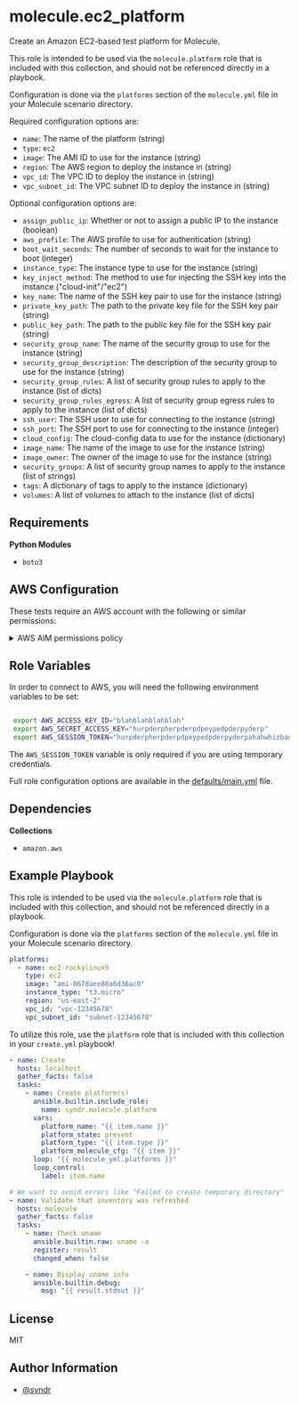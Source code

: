 molecule.ec2_platform
=========

Create an Amazon EC2-based test platform for Molecule.

This role is intended to be used via the `molecule.platform` role that is included with this collection, and should not be referenced directly in a playbook.

Configuration is done via the `platforms` section of the `molecule.yml` file in your Molecule scenario directory.

Required configuration options are:

- `name`: The name of the platform (string)
- `type`: `ec2`
- `image`: The AMI ID to use for the instance (string)
- `region`: The AWS region to deploy the instance in (string)
- `vpc_id`: The VPC ID to deploy the instance in (string)
- `vpc_subnet_id`: The VPC subnet ID to deploy the instance in (string)

Optional configuration options are:

- `assign_public_ip`: Whether or not to assign a public IP to the instance (boolean)
- `aws_profile`: The AWS profile to use for authentication (string)
- `boot_wait_seconds`: The number of seconds to wait for the instance to boot (integer)
- `instance_type`: The instance type to use for the instance (string)
- `key_inject_method`: The method to use for injecting the SSH key into the instance ("cloud-init"/"ec2")
- `key_name`: The name of the SSH key pair to use for the instance (string)
- `private_key_path`: The path to the private key file for the SSH key pair (string)
- `public_key_path`: The path to the public key file for the SSH key pair (string)
- `security_group_name`: The name of the security group to use for the instance (string)
- `security_group_description`: The description of the security group to use for the instance (string)
- `security_group_rules`: A list of security group rules to apply to the instance (list of dicts)
- `security_group_rules_egress`: A list of security group egress rules to apply to the instance (list of dicts)
- `ssh_user`: The SSH user to use for connecting to the instance (string)
- `ssh_port`: The SSH port to use for connecting to the instance (integer)
- `cloud_config`: The cloud-config data to use for the instance (dictionary)
- `image_name`: The name of the image to use for the instance (string)
- `image_owner`: The owner of the image to use for the instance (string)
- `security_groups`: A list of security group names to apply to the instance (list of strings)
- `tags`: A dictionary of tags to apply to the instance (dictionary)
- `volumes`: A list of volumes to attach to the instance (list of dicts)

Requirements
------------

**Python Modules**
- `boto3`

## AWS Configuration

These tests require an AWS account with the following or similar permissions:

<details>
<summary>AWS AIM permissions policy</summary>

```json
{
    "Version": "2012-10-17",
    "Statement": [
        {
            "Effect": "Allow",
            "Action": [
                "ec2:RunInstances",
                "ec2:DescribeInstances",
                "ec2:DescribeInstanceStatus",
                "ec2:DescribeSubnets",
                "ec2:CreateSecurityGroup",
                "ec2:DescribeSecurityGroups",
                "ec2:CreateTags",
                "ec2:DescribeTags"
            ],
            "Resource": "*"
        },
        {
            "Effect": "Allow",
            "Action": [
                "ec2:TerminateInstances",
                "ec2:StopInstances",
                "ec2:StartInstances",
                "ec2:RebootInstances",
                "ec2:DescribeInstanceAttribute",
                "ec2:ModifyInstanceAttribute"
            ],
            "Resource": "arn:aws:ec2:*:*:instance/*",
            "Condition": {
                "StringLike": {
                    "ec2:ResourceTag/Name": "molecule*"
                }
            }
        },
        {
            "Effect": "Allow",
            "Action": [
                "ec2:DeleteSecurityGroup",
                "ec2:AuthorizeSecurityGroupIngress",
                "ec2:AuthorizeSecurityGroupEgress",
                "ec2:RevokeSecurityGroupIngress",
                "ec2:RevokeSecurityGroupEgress",
                "ec2:ModifySecurityGroupRules"
            ],
            "Resource": "arn:aws:ec2:*:*:security-group/*",
            "Condition": {
                "StringLike": {
                    "ec2:ResourceTag/Name": "molecule*"
                }
            }
        },
        {
            "Effect": "Allow",
            "Action": [
                "ec2:DeleteTags"
            ],
            "Resource": [
                "arn:aws:ec2:*:*:instance/*",
                "arn:aws:ec2:*:*:security-group/*"
            ],
            "Condition": {
                "StringLike": {
                    "ec2:ResourceTag/Name": "molecule*"
                }
            }
        }
    ]
}
```

</details>

Role Variables
--------------

In order to connect to AWS, you will need the following environment variables to be set:

```bash

 export AWS_ACCESS_KEY_ID="blahblahblahblah"
 export AWS_SECRET_ACCESS_KEY="hurpderpherpderpdpeypedpderpyderp"
 export AWS_SESSION_TOKEN="hurpderpherpderpdpeypedpderpyderpahahwhizbanglotsofstuffblablablabla"
```

The `AWS_SESSION_TOKEN` variable is only required if you are using temporary credentials.

Full role configuration options are available in the [defaults/main.yml](defaults/main.yml) file.

Dependencies
------------

**Collections**
- `amazon.aws`

Example Playbook
----------------

This role is intended to be used via the `molecule.platform` role that is included with this collection, and should not be referenced directly in a playbook.

Configuration is done via the `platforms` section of the `molecule.yml` file in your Molecule scenario directory.

```yaml
platforms:
  - name: ec2-rockylinux9
    type: ec2
    image: "ami-067daee80a6d36ac0"
    instance_type: "t3.micro"
    region: "us-east-2"
    vpc_id: "vpc-12345678"
    vpc_subnet_id: "subnet-12345678"
```

To utilize this role, use the `platform` role that is included with this collection in your `create.yml` playbook!

```yaml
- name: Create
  hosts: localhost
  gather_facts: false
  tasks:
    - name: Create platform(s)
      ansible.builtin.include_role:
        name: syndr.molecule.platform
      vars:
        platform_name: "{{ item.name }}"
        platform_state: present
        platform_type: "{{ item.type }}"
        platform_molecule_cfg: "{{ item }}"
      loop: "{{ molecule_yml.platforms }}"
      loop_control:
        label: item.name

# We want to avoid errors like "Failed to create temporary directory"
- name: Validate that inventory was refreshed
  hosts: molecule
  gather_facts: false
  tasks:
    - name: Check uname
      ansible.builtin.raw: uname -a
      register: result
      changed_when: false

    - name: Display uname info
      ansible.builtin.debug:
        msg: "{{ result.stdout }}"

```


License
-------

MIT

Author Information
------------------

- [@syndr](https://github.com/syndr/)

